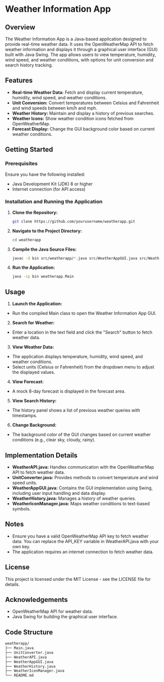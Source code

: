 # Weather Information App

## Overview

The Weather Information App is a Java-based application designed to provide real-time weather data. It uses the OpenWeatherMap API to fetch weather information and displays it through a graphical user interface (GUI) built with Java Swing. The app allows users to view temperature, humidity, wind speed, and weather conditions, with options for unit conversion and search history tracking.


## Features

- **Real-time Weather Data:** Fetch and display current temperature, humidity, wind speed, and weather conditions.
- **Unit Conversion:** Convert temperatures between Celsius and Fahrenheit and wind speeds between km/h and mph.
- **Weather History:** Maintain and display a history of previous searches.
- **Weather Icons:** Show weather condition icons fetched from OpenWeatherMap.
- **Forecast Display:** Change the GUI background color based on current weather conditions.

## Getting Started

### Prerequisites
Ensure you have the following installed:

- Java Development Kit (JDK) 8 or higher
- Internet connection (for API access)

### Installation and Running the Application

1. **Clone the Repository:**

   ```bash
   git clone https://github.com/yourusername/weatherapp.git

2. **Navigate to the Project Directory:**

   ```bash
   cd weatherapp

3. **Compile the Java Source Files:**

   ```bash
   javac -d bin src/weatherapp/*.java src/WeatherAppGUI.java src/WeatherAPI.java src/WeatherHistory.java src/WeatherIconManager.java

4. **Run the Application:**

   ```bash
   java -cp bin weatherapp.Main


  ## Usage
1. **Launch the Application:**
- Run the compiled Main class to open the Weather Information App GUI.

2. **Search for Weather:**
- Enter a location in the text field and click the "Search" button to fetch weather data.

3. **View Weather Data:**
- The application displays temperature, humidity, wind speed, and weather conditions.
- Select units (Celsius or Fahrenheit) from the dropdown menu to adjust the displayed values.

4. **View Forecast:**
- A mock 8-day forecast is displayed in the forecast area.

5. **View Search History:**
- The history panel shows a list of previous weather queries with timestamps.

6. **Change Background:**
- The background color of the GUI changes based on current weather conditions (e.g., clear sky, cloudy, rainy).

## Implementation Details
- **WeatherAPI.java:** Handles communication with the OpenWeatherMap API to fetch weather data.
- **UnitConverter.java:** Provides methods to convert temperature and wind speed units.
- **WeatherAppGUI.java:** Contains the GUI implementation using Swing, including user input handling and data display.
- **WeatherHistory.java:** Manages a history of weather queries.
- **WeatherIconManager.java:** Maps weather conditions to text-based symbols.

## Notes
- Ensure you have a valid OpenWeatherMap API key to fetch weather data. You can replace the API_KEY variable in WeatherAPI.java with your own key.
- The application requires an internet connection to fetch weather data.

## License
This project is licensed under the MIT License - see the LICENSE file for details.

## Acknowledgements
- OpenWeatherMap API for weather data.
- Java Swing for building the graphical user interface.

## Code Structure

   ```bash
weatherapp/
├── Main.java
├── UnitConverter.java
├── WeatherAPI.java
├── WeatherAppGUI.java
├── WeatherHistory.java
├── WeatherIconManager.java
└── README.md
